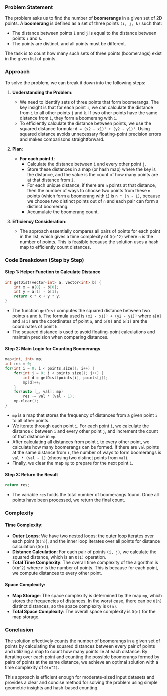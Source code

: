 ### Problem Statement

The problem asks us to find the number of **boomerangs** in a given set of 2D points. A **boomerang** is defined as a set of three points `(i, j, k)` such that:
- The distance between points `i` and `j` is equal to the distance between points `i` and `k`.
- The points are distinct, and all points must be different.

The task is to count how many such sets of three points (boomerangs) exist in the given list of points.

### Approach

To solve the problem, we can break it down into the following steps:

1. **Understanding the Problem**:
   - We need to identify sets of three points that form boomerangs. The key insight is that for each point `i`, we can calculate the distance from `i` to all other points `j` and `k`. If two other points have the same distance from `i`, they form a boomerang with `i`.
   - To efficiently calculate the distance between points, we use the squared distance formula: `d = (x2 - x1)² + (y2 - y1)²`. Using squared distance avoids unnecessary floating-point precision errors and makes comparisons straightforward.

2. **Plan**:
   - **For each point `i`**:
     - Calculate the distance between `i` and every other point `j`.
     - Store these distances in a map (or hash map) where the key is the distance, and the value is the count of how many points are at that distance from `i`.
     - For each unique distance, if there are `n` points at that distance, then the number of ways to choose two points from these `n` points (which form a boomerang with `i`) is `n * (n - 1)`, because we choose two distinct points out of `n` and each pair can form a distinct boomerang.
     - Accumulate the boomerang count.

3. **Efficiency Consideration**:
   - The approach essentially compares all pairs of points for each point in the list, which gives a time complexity of `O(n^2)` where `n` is the number of points. This is feasible because the solution uses a hash map to efficiently count distances.

### Code Breakdown (Step by Step)

#### Step 1: Helper Function to Calculate Distance

```cpp
int getDist(vector<int> a, vector<int> b) {
    int x = a[0] - b[0];
    int y = a[1] - b[1];
    return x * x + y * y;
}
```

- The function `getDist` computes the squared distance between two points `a` and `b`. The formula used is `(x2 - x1)² + (y2 - y1)²` where `a[0]` and `a[1]` are the coordinates of point `a`, and `b[0]` and `b[1]` are the coordinates of point `b`.
- The squared distance is used to avoid floating-point calculations and maintain precision when comparing distances.

#### Step 2: Main Logic for Counting Boomerangs

```cpp
map<int, int> mp;
int res = 0;
for(int i = 0; i < points.size(); i++) {
    for(int j = 0; j < points.size(); j++) {
        int d = getDist(points[i], points[j]);
        mp[d]++;
    }
    for(auto [_, val]: mp)
        res += val * (val - 1);
    mp.clear();
}
```

- `mp` is a map that stores the frequency of distances from a given point `i` to all other points.
- We iterate through each point `i`. For each point `i`, we calculate the distance `d` between `i` and every other point `j`, and increment the count of that distance in `mp`.
- After calculating all distances from point `i` to every other point, we calculate how many boomerangs can be formed. If there are `val` points at the same distance from `i`, the number of ways to form boomerangs is `val * (val - 1)` (choosing two distinct points from `val`).
- Finally, we clear the map `mp` to prepare for the next point `i`.

#### Step 3: Return the Result

```cpp
return res;
```

- The variable `res` holds the total number of boomerangs found. Once all points have been processed, we return the final count.

### Complexity

#### Time Complexity:
- **Outer Loops**: We have two nested loops: the outer loop iterates over each point (`O(n)`), and the inner loop iterates over all points for distance calculation (`O(n)`).
- **Distance Calculation**: For each pair of points `(i, j)`, we calculate the squared distance, which is an `O(1)` operation.
- **Total Time Complexity**: The overall time complexity of the algorithm is `O(n^2)` where `n` is the number of points. This is because for each point, we compute distances to every other point.

#### Space Complexity:
- **Map Storage**: The space complexity is determined by the map `mp`, which stores the frequencies of distances. In the worst case, there can be `O(n)` distinct distances, so the space complexity is `O(n)`.
- **Total Space Complexity**: The overall space complexity is `O(n)` for the map storage.

### Conclusion

The solution effectively counts the number of boomerangs in a given set of points by calculating the squared distances between every pair of points and utilizing a map to count how many points lie at each distance. By iterating over each point and counting the possible boomerangs formed by pairs of points at the same distance, we achieve an optimal solution with a time complexity of `O(n^2)`.

This approach is efficient enough for moderate-sized input datasets and provides a clear and concise method for solving the problem using simple geometric insights and hash-based counting.
